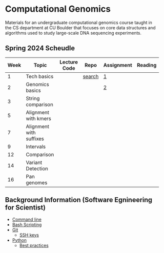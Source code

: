 # Computational Genomics
Materials for an undergraduate computational genomics course taught in the CS
department at CU Boulder that focuses on core data structures and algorithms
used to study large-scale DNA sequencing experiments.

## Spring 2024 Scheudle

| Week | Topic              | Lecture Code | Repo | Assignment | Reading |
|------|--------------------|--------------|------|------------|---------|
| 1    | Tech basics        |  |  [search](https://github.com/ryanlayerlab/search)| [1](https://github.com/ryanlayerlab/compg/blob/main/spring_2025/assignments/Assignment%201_%20Searching.pdf) | |
| 2    | Genomics basics    | | <!-- [drift](https://github.com/ryanlayerlab/drift) --> | [2](https://github.com/ryanlayerlab/compg/blob/main/spring_2025/assignments/Assignment%202_%20Handling%20Reverse%20Complement.pdf) <!-- [3](https://github.com/ryanlayerlab/compg/blob/main/assignments/Assignment%203_%20Drift.pdf) -->||
| 3    | String comparison  | <!-- [1](https://github.com/ryanlayerlab/compg/tree/main/src/2024.01.30) [2](https://github.com/ryanlayerlab/compg/tree/main/src/2024.02.05) -->| <!-- [string search](https://github.com/ryanlayerlab/string_search), [sequence alignment](https://github.com/ryanlayerlab/sequence_alignment) -->| <!-- [4](https://github.com/ryanlayerlab/compg/blob/main/assignments/Assignment%204%20_%20String%20Search.pdf)-->| <!-- [1](https://dl.acm.org/doi/abs/10.1145/359842.359859) [2](https://icbi.i-med.ac.at/courses/bioinformatics_ex_2021/7265238.pdf) [3](https://icbi.i-med.ac.at/courses/bioinformatics_ex_2021/7265238.pdf) -->|
| 5    | Alignment with kmers          | ||<!-- [5](https://github.com/ryanlayerlab/compg/blob/main/assignments/Assignment%205%20_%20K-mer%20Index.pdf) -->|<!-- [1](https://www.sciencedirect.com/science/article/abs/pii/S0022283605803602?via%3Dihub) [2](https://academic.oup.com/bioinformatics/article/18/3/440/236636) -->|
| 7    | Alignment with suffixes       | ||<!-- [6](https://github.com/ryanlayerlab/compg/blob/main/assignments/Assignment%206%20_%20Suffix%20Index.pdf) -->| <!-- [1](https://link.springer.com/article/10.1007/BF01206331) [2](https://dl.acm.org/doi/10.5555/320176.320218) [3](https://academic.oup.com/bioinformatics/article/37/6/744/5941464) -->|
| 9    | Intervals          | ||
| 12    | Comparison        | ||
| 14    | Variant Detection | ||
| 16    | Pan genomes       | ||
## Background Information (Software Egnineering for Scientist)

- [Command line](https://github.com/swe4s/lectures/blob/main/course-material/command-line-notes.pdf)
- [Bash Scripting](https://github.com/swe4s/lectures/blob/main/course-material/shell-scripts-notes.pdf)
- [Git](https://github.com/swe4s/lectures/blob/main/course-material/version-control-git-github.pdf)
  - [SSH keys](https://github.com/swe4s/lectures/blob/main/course-material/authenticating-with-github.pdf) 
- [Python](https://github.com/swe4s/lectures/blob/main/course-material/python-refresher.pdf)
  - [Best practices](https://github.com/swe4s/lectures/blob/main/course-material/best-practices.pdf)
